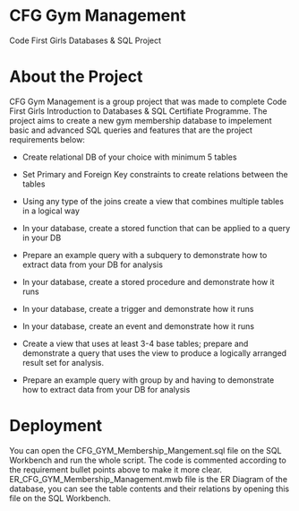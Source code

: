 # CFG Gym Management
Code First Girls Databases &amp; SQL Project

# About the Project 
CFG Gym Management is a group project that was made to complete Code First Girls Introduction to Databases & SQL Certifiate Programme. The project aims to create a new gym membership database to impelement basic and advanced SQL queries and features that are the project requirements below:

- Create relational  DB of your choice with minimum 5 
tables
- Set  Primary  and  Foreign  Key  constraints  to  create 
relations between the tables
- Using  any  type  of  the  joins  create  a  view  that 
combines multiple tables in a logical way
- In your database, create a stored function that can be 
applied to a query in your DB
- Prepare  an  example  query  with  a  subquery  to 
demonstrate  how  to  extract  data  from  your  DB  for 
analysis 

- In  your  database,  create  a  stored  procedure 
and demonstrate how it runs
- In  your  database,  create  a  trigger  and 
demonstrate how it runs
- In  your  database,  create  an  event  and 
demonstrate how it runs
- Create  a  view  that  uses  at  least  3-4  base 
tables; prepare and demonstrate a query that 
uses the view to produce a logically arranged 
result set for analysis.
- Prepare an  example  query  with  group  by and 
having  to  demonstrate  how  to  extract  data 
from your DB for analysis

# Deployment
You can open the CFG_GYM_Membership_Mangement.sql file on the SQL Workbench and run the whole script. The code is commented according to the requirement bullet points above to make it more clear. ER_CFG_GYM_Membership_Management.mwb file is the ER Diagram of the database, you can see the table contents and their relations by opening this file on the SQL Workbench.
